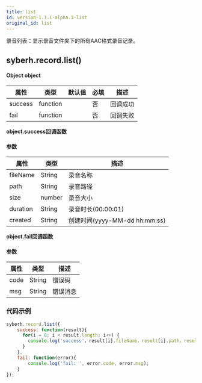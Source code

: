 ```yaml
---
title: list
id: version-1.1.1-alpha.3-list
original_id: list
---
```



录音列表：显示录音文件夹下的所有AAC格式录音记录。


## syberh.record.list()
#### Object object
| 属性     | 类型   | 默认值  |  必填 | 描述                         |
| ---------- | ------- | -------- | ---------------- | ----------------------------------|
| success | function |        | 否       | 回调成功                    |
| fail   | function |        | 否       | 回调失败                    |

**object.success回调函数**
#### 参数
| 属性 | 类型   | 描述         |
| ---- | ------ | ------------ |
| fileName | String | 录音名称 |
| path | String | 录音路径 |
| size | number | 录音大小 |
| duration | String | 录音时长(00:00:01) |
| created | String | 创建时间(yyyy-MM-dd hh:mm:ss) |

**object.fail回调函数**
#### 参数
| 属性 | 类型   | 描述     |
| ---- | ------ | -------- |
| code | String | 错误码   |
| msg  | String | 错误消息 |



### **代码示例**
``` javascript
syberh.record.list({
	success: function(result){
      for(i = 0; i < result.length; i++) {
        console.log('success'，result[i].fileName，result[i].path，result[i].size，result[i].duration,result[i].created);    
      }
	},
	fail: function(error){
		console.log('fail: ', error.code, error.msg);
	}
});
```
